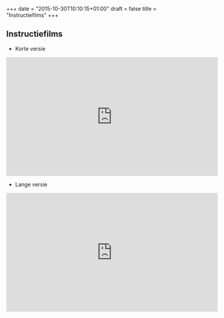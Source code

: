 +++
date = "2015-10-30T10:10:15+01:00"
draft = false
title = "Instructiefilms"
+++

Instructiefilms
--------------------------

 * Korte versie

<iframe width="560" height="315" src="https://www.youtube.com/embed/DDIV0ctuktQ" frameborder="0" allowfullscreen></iframe>

 * Lange versie

<iframe width="560" height="315" src="https://www.youtube.com/embed/MAPoOGi6SMA" frameborder="0" allowfullscreen></iframe>

